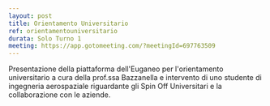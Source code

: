 ```yaml
---
layout: post
title: Orientamento Universitario
ref: orientamentouniversitario
durata: Solo Turno 1
meeting: https://app.gotomeeting.com/?meetingId=697763509
---
```


Presentazione della piattaforma dell'Euganeo per l'orientamento universitario a cura della prof.ssa Bazzanella e intervento di uno studente di ingegneria aerospaziale riguardante gli Spin Off Universitari e la collaborazione con le aziende.